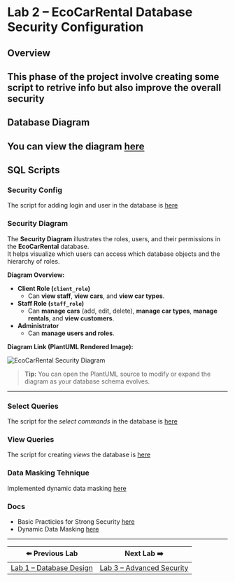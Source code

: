 # Lab 2 – EcoCarRental Database Security Configuration

## Overview
This phase of the project involve creating some script to retrive info but also improve the overall security 
---

## Database Diagram

You can view the diagram [here](/lab1/README.MD)
---



## SQL Scripts

### Security Config

The script for adding login and user in the database is [here](./security.sql) 

### Security Diagram 

The **Security Diagram** illustrates the roles, users, and their permissions in the **EcoCarRental** database.  
It helps visualize which users can access which database objects and the hierarchy of roles.

**Diagram Overview:**
- **Client Role (`client_role`)**  
  - Can **view staff**, **view cars**, and **view car types**.  
- **Staff Role (`staff_role`)**  
  - Can **manage cars** (add, edit, delete), **manage car types**, **manage rentals**, and **view customers**.  
- **Administrator**  
  - Can **manage users and roles**.  

**Diagram Link (PlantUML Rendered Image):**  

![EcoCarRental Security Diagram](https://www.plantuml.com/plantuml/png/TLBDSjCm4BxhANRA8N3e32sbS69QF0aNJWbmNwoDgwaiULPIEp73gIy1mplm4lIGnqAErTXMqajYxVVjjp_xNJcFx4EjXQQr1s-1LNNZGIgcqYjhXBjLfa766h3qbbT-emdmdfojQGHsT3HLn7u8W8-M9N5XjMLuSJv_VrcSnUZ26hzIBS7PHNhrQj-jbkBdI2muAj4bAInlAxR1o2Itk5XSBjuT52dUpD--dXGvZvfYrpGKMf7nwR7ok5wdxsjPAwESPuml8OOfJkQbBP2NCGqrh3REKtqI6ueLPb1W6rY190XUQTKYKoeHuPVVL1imHWdRnmUeSVixbdW5wE1EqNqKTOSihvgaU8J_PTFGaPo6s5c3Ua_j1uky9RN4T_lYZmyx2fFnKUtv4VRvdyXrjpySe4Q35JsDS2qnL7aLb3BY7JoNoaU9d10QYPuIP_lB4rSqPKZIb1XPB_cQigxIehAaVtzDUQDO4O_f_MMFhBNi3hdzCxf0SDxMnExPpMKsoXj8l0WfY5q3MnqclNnrKNrfDRdEiZFuJ76jFdAUNDN_mUdfXy53UIoDdyMJAQQgVMpts_76Pys3IJO7XlqDyMnNC-YXweYPe65bG9bI1qbYAD_f90TbqS4s6J2uPJ9ZVn8nEKn7Fzouk28ZGwt5Vm00)

> **Tip:** You can open the PlantUML source to modify or expand the diagram as your database schema evolves.

--- 

### Select Queries

The script for the *select commands* in the database is [here](./select.sql)

### View Queries

The script for creating *views* the database is [here](./create_views.sql)

### Data Masking Tehnique

Implemented dynamic data masking [here](./dataMasking.sql)

### Docs

* Basic Practicies for Strong Security [here](https://www.sqlservercentral.com/articles/a-few-best-practices-for-strong-sql-server-security)
* Dynamic Data Masking [here](https://learn.microsoft.com/en-us/sql/relational-databases/security/dynamic-data-masking?view=sql-server-ver17)

---

| ⬅️ Previous Lab | Next Lab ➡️ |
|-----------------|------------|
| [Lab 1 – Database Design](../lab1/README.MD) | [Lab 3 – Advanced Security](../lab3/README.MD) |

